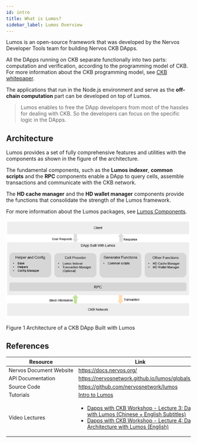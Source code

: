 ```yaml
---
id: intro
title: What is Lumos?
sidebar_label: Lumos Overview
---
```

Lumos is an open-source framework that was developed by the Nervos Developer Tools team for building Nervos CKB DApps. <!--The framework is developed by using JavaScript and TypeScript in NodeJs environment.-->

All the DApps running on CKB separate functionally into two parts: computation and verification, according to the programming model of CKB. For more information about the CKB programming model, see [CKB whitepaper](https://github.com/nervosnetwork/rfcs/blob/master/rfcs/0002-ckb/0002-ckb.md).

The <!--desktop applications or web server--> applications that run in the Node.js environment and serve as the **off-chain computation** part can be developed on top of Lumos. 

> Lumos enables to free the DApp developers from most of the hassles for dealing with CKB. So the developers can focus on the specific logic in the DApps.

## Architecture

Lumos provides a set of fully comprehensive features and utilities with the components as shown in the figure of the architecture.

The fundamental components, such as the **Lumos indexer**, **common scripts** and the **RPC** components enable a DApp to query cells, assemble transactions and communicate with the CKB network.

The **HD cache manager** and the **HD wallet manager** components provide the functions that consolidate the strength of the Lumos framework.

For more information about the Lumos packages, see [Lumos Components](../introduction/lumoscomponents).

<!--The **HD cache manager** and the **HD wallet manager** components provide the functions that consolidate the strength of the Lumos framework.-->

<img src="../../img/CKB dapp with Lumos.png" width="600"/>

Figure 1 Architecture of a CKB DApp Built with Lumos

## References

| Resource                          | Link                                                         |
| --------------------------------- | ------------------------------------------------------------ |
| Nervos&nbsp;Document&nbsp;Website | https://docs.nervos.org/                                     |
| API&nbsp;Documentation            | https://nervosnetwork.github.io/lumos/globals.html           |
| Source&nbsp;Code                  | https://github.com/nervosnetwork/lumos                       |
| Tutorials                         | [Intro to Lumos](https://docs.nervos.org/docs/labs/lumos-nervosdao) |
| Video&nbsp;Lectures               | <ul><li>[Dapps with CKB Workshop - Lecture 3: Dapps with Lumos (Chinese + English Subtitles)](https://youtu.be/TJ2bnSFUpPQ)</li><li>[Dapps with CKB Workshop - Lecture 4: Dapp Architecture with Lumos (English)](https://youtu.be/9U23hrzCAiM)</li></ul> |
